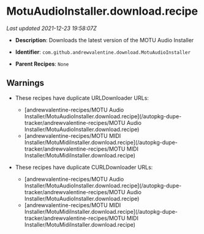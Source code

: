 # MotuAudioInstaller.download.recipe

_Last updated 2021-12-23 19:58:07Z_

- **Description**: Downloads the latest version of the MOTU Audio Installer

- **Identifier**: `com.github.andrewvalentine.download.MotuAudioInstaller`

- **Parent Recipes**: `None`

## Warnings

- These recipes have duplicate URLDownloader URLs:
    - [andrewvalentine-recipes/MOTU Audio Installer/MotuAudioInstaller.download.recipe](/autopkg-dupe-tracker/andrewvalentine-recipes/MOTU Audio Installer/MotuAudioInstaller.download.recipe)
    - [andrewvalentine-recipes/MOTU MIDI Installer/MotuMidiInstaller.download.recipe](/autopkg-dupe-tracker/andrewvalentine-recipes/MOTU MIDI Installer/MotuMidiInstaller.download.recipe)

- These recipes have duplicate CURLDownloader URLs:
    - [andrewvalentine-recipes/MOTU Audio Installer/MotuAudioInstaller.download.recipe](/autopkg-dupe-tracker/andrewvalentine-recipes/MOTU Audio Installer/MotuAudioInstaller.download.recipe)
    - [andrewvalentine-recipes/MOTU MIDI Installer/MotuMidiInstaller.download.recipe](/autopkg-dupe-tracker/andrewvalentine-recipes/MOTU MIDI Installer/MotuMidiInstaller.download.recipe)